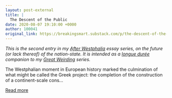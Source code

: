 ```yaml
---
layout: post-external
title: |
  The Descent of the Public
date: 2020-08-07 19:10:00 +0000
author: 100041
original_link: https://breakingsmart.substack.com/p/the-descent-of-the-public
---
```


_This is the second entry in my [After Westphalia](https://breakingsmart.substack.com/subscribe?utm_medium=rss&utm_content=824865) essay series, on the future (or lack thereof) of the nation-state. It is intended as a [longue durée](https://breakingsmart.substack.com/subscribe?utm_medium=rss&utm_content=824865) companion to my [Great Weirding](https://breakingsmart.substack.com/subscribe?utm_medium=rss&utm_content=824865) series._

The Westphalian moment in European history marked the culmination of what might be called the Greek project: the completion of the construction of a continent-scale cons…

[Read more](https://breakingsmart.substack.com/p/the-descent-of-the-public)
